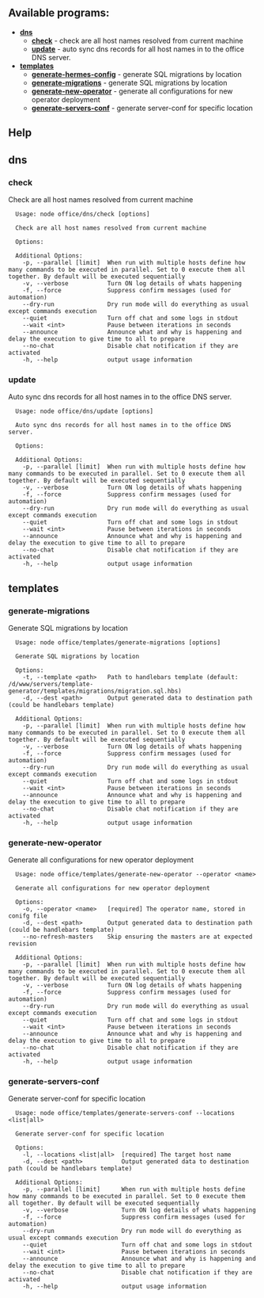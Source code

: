 ## Available programs:

* **[dns](#dns)**
    * **[check](#dns-check)** - check are all host names resolved from current machine
    * **[update](#dns-update)** - auto sync dns records for all host names in to the office DNS server.
* **[templates](#templates)**
    * **[generate-hermes-config](#templates-generate-hermes-config)** - generate SQL migrations by location
    * **[generate-migrations](#templates-generate-migrations)** - generate SQL migrations by location
    * **[generate-new-operator](#templates-generate-new-operator)** - generate all configurations for new operator deployment
    * **[generate-servers-conf](#templates-generate-servers-conf)** - generate server-conf for specific location

## Help
## <a name="dns"></a>dns
### <a name="dns-check"></a>check
Check are all host names resolved from current machine
```
  Usage: node office/dns/check [options]

  Check are all host names resolved from current machine

  Options:

  Additional Options:
    -p, --parallel [limit]  When run with multiple hosts define how many commands to be executed in parallel. Set to 0 execute them all together. By default will be executed sequentially
    -v, --verbose           Turn ON log details of whats happening
    -f, --force             Suppress confirm messages (used for automation)
    --dry-run               Dry run mode will do everything as usual except commands execution
    --quiet                 Turn off chat and some logs in stdout
    --wait <int>            Pause between iterations in seconds
    --announce              Announce what and why is happening and delay the execution to give time to all to prepare
    --no-chat               Disable chat notification if they are activated
    -h, --help              output usage information
```
### <a name="dns-update"></a>update
Auto sync dns records for all host names in to the office DNS server.
```
  Usage: node office/dns/update [options]

  Auto sync dns records for all host names in to the office DNS server.

  Options:

  Additional Options:
    -p, --parallel [limit]  When run with multiple hosts define how many commands to be executed in parallel. Set to 0 execute them all together. By default will be executed sequentially
    -v, --verbose           Turn ON log details of whats happening
    -f, --force             Suppress confirm messages (used for automation)
    --dry-run               Dry run mode will do everything as usual except commands execution
    --quiet                 Turn off chat and some logs in stdout
    --wait <int>            Pause between iterations in seconds
    --announce              Announce what and why is happening and delay the execution to give time to all to prepare
    --no-chat               Disable chat notification if they are activated
    -h, --help              output usage information
```
## <a name="templates"></a>templates
### <a name="templates-generate-migrations"></a>generate-migrations
Generate SQL migrations by location
```
  Usage: node office/templates/generate-migrations [options]

  Generate SQL migrations by location

  Options:
    -t, --template <path>   Path to handlebars template (default: /d/www/servers/template-generator/templates/migrations/migration.sql.hbs)
    -d, --dest <path>       Output generated data to destination path (could be handlebars template)

  Additional Options:
    -p, --parallel [limit]  When run with multiple hosts define how many commands to be executed in parallel. Set to 0 execute them all together. By default will be executed sequentially
    -v, --verbose           Turn ON log details of whats happening
    -f, --force             Suppress confirm messages (used for automation)
    --dry-run               Dry run mode will do everything as usual except commands execution
    --quiet                 Turn off chat and some logs in stdout
    --wait <int>            Pause between iterations in seconds
    --announce              Announce what and why is happening and delay the execution to give time to all to prepare
    --no-chat               Disable chat notification if they are activated
    -h, --help              output usage information
```
### <a name="templates-generate-new-operator"></a>generate-new-operator
Generate all configurations for new operator deployment
```
  Usage: node office/templates/generate-new-operator --operator <name> 

  Generate all configurations for new operator deployment

  Options:
    -o, --operator <name>   [required] The operator name, stored in conifg file
    -d, --dest <path>       Output generated data to destination path (could be handlebars template)
    --no-refresh-masters    Skip ensuring the masters are at expected revision

  Additional Options:
    -p, --parallel [limit]  When run with multiple hosts define how many commands to be executed in parallel. Set to 0 execute them all together. By default will be executed sequentially
    -v, --verbose           Turn ON log details of whats happening
    -f, --force             Suppress confirm messages (used for automation)
    --dry-run               Dry run mode will do everything as usual except commands execution
    --quiet                 Turn off chat and some logs in stdout
    --wait <int>            Pause between iterations in seconds
    --announce              Announce what and why is happening and delay the execution to give time to all to prepare
    --no-chat               Disable chat notification if they are activated
    -h, --help              output usage information
```
### <a name="templates-generate-servers-conf"></a>generate-servers-conf
Generate server-conf for specific location
```
  Usage: node office/templates/generate-servers-conf --locations <list|all> 

  Generate server-conf for specific location

  Options:
    -l, --locations <list|all>  [required] The target host name
    -d, --dest <path>           Output generated data to destination path (could be handlebars template)

  Additional Options:
    -p, --parallel [limit]      When run with multiple hosts define how many commands to be executed in parallel. Set to 0 execute them all together. By default will be executed sequentially
    -v, --verbose               Turn ON log details of whats happening
    -f, --force                 Suppress confirm messages (used for automation)
    --dry-run                   Dry run mode will do everything as usual except commands execution
    --quiet                     Turn off chat and some logs in stdout
    --wait <int>                Pause between iterations in seconds
    --announce                  Announce what and why is happening and delay the execution to give time to all to prepare
    --no-chat                   Disable chat notification if they are activated
    -h, --help                  output usage information
```
